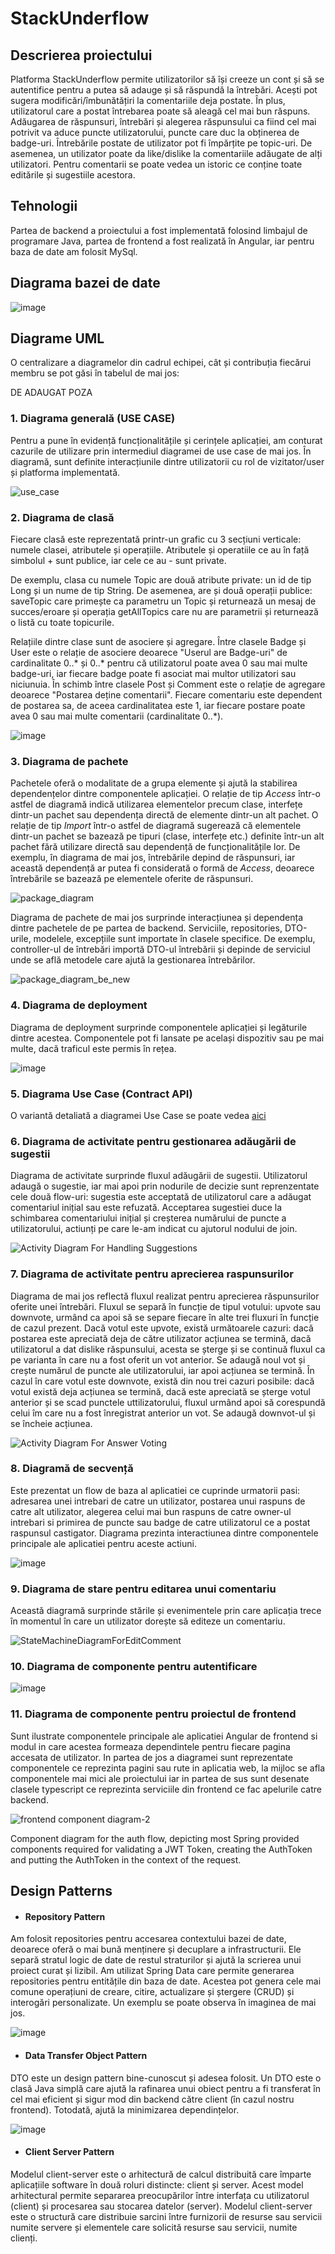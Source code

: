 # StackUnderflow

## Descrierea proiectului 

Platforma StackUnderflow permite utilizatorilor să își creeze un cont și să se autentifice pentru a putea să adauge și să răspundă la întrebări. Acești pot sugera modificări/îmbunătățiri la comentariile deja postate. În plus, utilizatorul care a postat întrebarea poate să aleagă cel mai bun răspuns. Adăugarea de răspunsuri, întrebări și alegerea răspunsului ca fiind cel mai potrivit va aduce puncte utilizatorului, puncte care duc la obținerea de badge-uri. Întrebările postate de utilizator pot fi împărțite pe topic-uri. De asemenea, un utilizator poate da like/dislike la comentariile adăugate de alți utilizatori. Pentru comentarii se poate vedea un istoric ce conține toate editările și sugestiile acestora. 

## Tehnologii

Partea de backend a proiectului a fost implementată folosind limbajul de programare Java, partea de frontend a fost realizată în Angular, iar pentru baza de date am folosit MySql. 

## Diagrama bazei de date

![image](https://github.com/AdrianaDobre/StackUnderflow/assets/79576756/e84e9aec-511e-4d56-84d2-b4f15abe7548)


## Diagrame UML

O centralizare a diagramelor din cadrul echipei, cât și contribuția fiecărui membru se pot găsi în tabelul de mai jos:

DE ADAUGAT POZA

### 1. Diagrama generală (USE CASE)

Pentru a pune în evidență funcționalitățile și cerințele aplicației, am conturat cazurile de utilizare prin intermediul diagramei de use case de mai jos. În diagramă, sunt definite interacțiunile dintre utilizatorii cu rol de vizitator/user și platforma implementată. 

![use_case](https://github.com/AdrianaDobre/StackUnderflow/assets/79576756/998dcc20-dbe6-4bde-8a83-1b57ed20664c)

### 2. Diagrama de clasă
Fiecare clasă este reprezentată printr-un grafic cu 3 secțiuni verticale: numele clasei, atributele și operațiile. Atributele și operatiile ce au în față simbolul + sunt publice, iar cele ce au - sunt private. 

De exemplu, clasa cu numele Topic are două atribute private: un id de tip Long și un nume de tip String. De asemenea, are și două operații publice: saveTopic care primește ca parametru un Topic și returnează un mesaj de succes/eroare și operația getAllTopics care nu are parametrii și returnează o listă cu toate topicurile.

Relațiile dintre clase sunt de asociere și agregare. Între clasele Badge și User este o relație de asociere deoarece "Userul are Badge-uri" de cardinalitate 0..* și 0..* pentru că utilizatorul poate avea 0 sau mai multe badge-uri, iar fiecare badge poate fi asociat mai multor utilizatori sau niciunuia. În schimb între clasele Post și Comment este o relație de agregare deoarece "Postarea deține comentarii". Fiecare comentariu este dependent de postarea sa, de aceea cardinalitatea este 1, iar fiecare postare poate avea 0 sau mai multe comentarii (cardinalitate 0..*).

 ![image](https://github.com/AdrianaDobre/StackUnderflow/assets/79576756/097bbc70-14cb-48e5-a2b7-bdd1a506be9b)

### 3. Diagrama de pachete
Pachetele oferă o modalitate de a grupa elemente și ajută la stabilirea dependențelor dintre componentele aplicației. O relație de tip *Access* într-o astfel de diagramă indică utilizarea elementelor precum clase, interfețe dintr-un pachet sau dependența directă de elemente dintr-un alt pachet. O relație de tip *Import* într-o astfel de diagramă sugerează că elementele dintr-un pachet se bazează pe tipuri (clase, interfețe etc.) definite într-un alt pachet fără utilizare directă sau dependență de funcționalitățile lor. De exemplu, în diagrama de mai jos, întrebările depind de răspunsuri, iar această dependență ar putea fi considerată o formă de *Access*, deoarece întrebările se bazează pe elementele oferite de răspunsuri.

![package_diagram](https://github.com/AdrianaDobre/StackUnderflow/assets/79576756/f3b9651b-edf0-4a4d-aec2-38678413e1bb)

Diagrama de pachete de mai jos surprinde interacțiunea și dependența dintre pachetele de pe partea de backend. Serviciile, repositories, DTO-urile, modelele, excepțiile sunt importate în clasele specifice. De exemplu, controller-ul de întrebări importă DTO-ul întrebării și depinde de serviciul unde se află metodele care ajută la gestionarea întrebărilor. 

![package_diagram_be_new](https://github.com/AdrianaDobre/StackUnderflow/assets/79576756/8819c528-1fe3-4336-81d6-1ee8a6cce196)

### 4. Diagrama de deployment

Diagrama de deployment surprinde componentele aplicației și legăturile dintre acestea. Componentele pot fi lansate pe același dispozitiv sau pe mai multe, dacă traficul este permis în rețea.

![image](https://github.com/AdrianaDobre/StackUnderflow/assets/79576756/0ce07456-178a-4e4c-ba5a-fb9458dd8ab5)

### 5. Diagrama Use Case (Contract API)

O variantă detaliată a diagramei Use Case se poate vedea [aici](https://github.com/AdrianaDobre/StackUnderflow/blob/main/diagrams/Use%20Case%20Diagram%20(API%20Contract).pdf) 

### 6. Diagrama de activitate pentru gestionarea adăugării de sugestii

Diagrama de activitate surprinde fluxul adăugării de sugestii. Utilizatorul adaugă o sugestie, iar mai apoi prin nodurile de decizie sunt reprenzentate cele două flow-uri: sugestia este acceptată de utilizatorul care a adăugat comentariul inițial sau este refuzată. Acceptarea sugestiei duce la schimbarea comentariului inițial și creșterea numărului de puncte a utilizatorului, actiunți pe care le-am indicat cu ajutorul nodului de join. 

![Activity Diagram For Handling Suggestions](https://github.com/AdrianaDobre/StackUnderflow/assets/79576756/31819dbb-52c6-49a9-9992-67c3eb11972e)

### 7. Diagrama de activitate pentru aprecierea raspunsurilor
Diagrama de mai jos reflectă fluxul realizat pentru aprecierea răspunsurilor oferite unei întrebări. Fluxul se separă în funcție de tipul votului: upvote sau downvote, urmând ca apoi să se separe fiecare în alte trei fluxuri în funcție de cazul prezent. Dacă votul este upvote, există următoarele cazuri: dacă postarea este apreciată deja de către utilizator acțiunea se termină, dacă utilizatorul a dat dislike răspunsului, acesta se șterge și se continuă fluxul ca pe varianta în care nu a fost oferit un vot anterior. Se adaugă noul vot și crește numărul de puncte ale utilizatorului, iar apoi acțiunea se termină. În cazul în care votul este downvote, există din nou trei cazuri posibile: dacă votul există deja acțiunea se termină, dacă este apreciată se șterge votul anterior și se scad punctele uttilizatorului, fluxul urmând apoi să corespundă celui îm care nu a fost înregistrat anterior un vot. Se adaugă downvot-ul și se încheie acțiunea.

![Activity Diagram For Answer Voting](https://github.com/AdrianaDobre/StackUnderflow/assets/79320751/9778740c-6655-4c7a-920d-e55bac874d3f)

### 8. Diagramă de secvență
Este prezentat un flow de baza al aplicatiei ce cuprinde urmatorii pasi: adresarea unei intrebari de catre un utilizator, postarea unui raspuns de catre alt utilizator, alegerea celui mai bun raspuns de catre owner-ul intrebari si primirea de puncte sau badge de catre utilizatorul ce a postat raspunsul castigator. Diagrama prezinta interactiunea dintre componentele principale ale aplicatiei pentru aceste actiuni.

![image](https://github.com/AdrianaDobre/StackUnderflow/assets/79576756/83ec5abb-10c2-4d18-8226-6a99f9bdfc07)

### 9. Diagrama de stare pentru editarea unui comentariu

Această diagramă surprinde stările și evenimentele prin care aplicația trece în momentul în care un utilizator dorește să editeze un comentariu.

![StateMachineDiagramForEditComment](https://github.com/AdrianaDobre/StackUnderflow/assets/79691379/73d65b2e-8419-417a-a387-d89252d1f083)

### 10. Diagrama de componente pentru autentificare

![image](https://github.com/AdrianaDobre/StackUnderflow/assets/79320751/598aeb6e-2912-4b44-b3d6-a3927407d60c)

### 11. Diagrama de componente pentru proiectul de frontend
Sunt ilustrate componentele principale ale aplicatiei Angular de frontend si modul in care acestea formeaza dependintele pentru fiecare pagina accesata de utilizator. In partea de jos a diagramei sunt reprezentate componentele ce reprezinta pagini sau rute in aplicatia web, la mijloc se afla componentele mai mici ale proiectului iar in partea de sus sunt desenate clasele typescript ce reprezinta serviciile din frontend ce fac apelurile catre backend.

![frontend component diagram-2](https://github.com/AdrianaDobre/StackUnderflow/assets/79518275/73ff278d-a345-4f3f-9e11-d86684ed50a7)


Component diagram for the auth flow, depicting most Spring provided components required for validating a JWT Token, creating the AuthToken and putting the AuthToken in the context of the request.

## Design Patterns

* #### Repository Pattern

Am folosit repositories pentru accesarea contextului bazei de date, deoarece oferă o mai bună menținere și decuplare a infrastructurii. Ele separă stratul logic de date de restul straturilor și ajută la scrierea unui proiect curat și lizibil. Am utilizat Spring Data care permite generarea repositories pentru entitățile din baza de date. Acestea pot genera cele mai comune operațiuni de creare, citire, actualizare și ștergere (CRUD) și interogări personalizate. Un exemplu se poate observa în imaginea de mai jos.

![image](https://github.com/AdrianaDobre/StackUnderflow/assets/79576756/df6a6b2a-aa23-42e9-8037-0b7925c6a41d)

* #### Data Transfer Object Pattern
  
DTO este un design pattern bine-cunoscut și adesea folosit. Un DTO este o clasă Java simplă care ajută la rafinarea unui obiect pentru a fi transferat în cel mai eficient și sigur mod din backend către client (în cazul nostru frontend). Totodată, ajută la minimizarea dependințelor. 

![image](https://github.com/AdrianaDobre/StackUnderflow/assets/79576756/9149012f-031b-4f0b-8e65-9ca152160c0f)

* #### Client Server Pattern
  
Modelul client-server este o arhitectură de calcul distribuită care împarte aplicațiile software în două roluri distincte: client și server. Acest model arhitectural permite separarea preocupărilor între interfața cu utilizatorul (client) și procesarea sau stocarea datelor (server). Modelul client-server este o structură care distribuie sarcini între furnizorii de resurse sau servicii numite servere și elementele care solicită resurse sau servicii, numite clienți.





